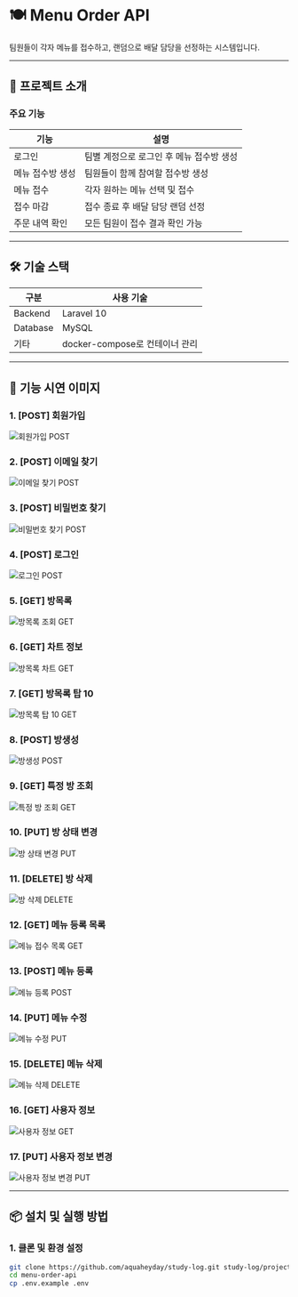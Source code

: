# 🍽️ Menu Order API

팀원들이 각자 메뉴를 접수하고, 랜덤으로 배달 담당을 선정하는 시스템입니다.  

---

## 📌 프로젝트 소개

### 주요 기능
| 기능 | 설명 |
|---|---|
| 로그인 | 팀별 계정으로 로그인 후 메뉴 접수방 생성 |
| 메뉴 접수방 생성 | 팀원들이 함께 참여할 접수방 생성 |
| 메뉴 접수 | 각자 원하는 메뉴 선택 및 접수 |
| 접수 마감 | 접수 종료 후 배달 담당 랜덤 선정 |
| 주문 내역 확인 | 모든 팀원이 접수 결과 확인 가능 |

---

## 🛠️ 기술 스택

| 구분 | 사용 기술 |
|---|---|
| Backend | Laravel 10 |
| Database | MySQL |
| 기타 | docker-compose로 컨테이너 관리 |

---

## 📲 기능 시연 이미지

### 1. [POST] 회원가입
![회원가입 POST](docs/assets/images/회원가입.png)

### 2. [POST] 이메일 찾기
![이메일 찾기 POST](docs/assets/images/이메일찾기.png)

### 3. [POST] 비밀번호 찾기
![비밀번호 찾기 POST](docs/assets/images/비밀번호찾기.png)

### 4. [POST] 로그인
![로그인 POST](docs/assets/images/로그인.png)

### 5. [GET] 방목록
![방목록 조회 GET](docs/assets/images/방목록조회.png)

### 6. [GET] 차트 정보
![방목록 차트 GET](docs/assets/images/방목록차트.png)

### 7. [GET] 방목록 탑 10
![방목록 탑 10 GET](docs/assets/images/방목록탑10.png)

### 8. [POST] 방생성
![방생성 POST](docs/assets/images/방생성.png)

### 9. [GET] 특정 방 조회
![특정 방 조회 GET](docs/assets/images/방조회.png)

### 10. [PUT] 방 상태 변경
![방 상태 변경 PUT](docs/assets/images/방상태변경.png)

### 11. [DELETE] 방 삭제
![방 삭제 DELETE](docs/assets/images/방삭제.png)

### 12. [GET] 메뉴 등록 목록
![메뉴 접수 목록 GET](docs/assets/images/메뉴접수목록.png)

### 13. [POST] 메뉴 등록
![메뉴 등록 POST](docs/assets/images/메뉴등록.png)

### 14. [PUT] 메뉴 수정
![메뉴 수정 PUT](docs/assets/images/메뉴수정.png)

### 15. [DELETE] 메뉴 삭제
![메뉴 삭제 DELETE](docs/assets/images/메뉴삭제.png)

### 16. [GET] 사용자 정보
![사용자 정보 GET](docs/assets/images/사용자정보조회.png)

### 17. [PUT] 사용자 정보 변경
![사용자 정보 변경 PUT](docs/assets/images/사용자정보변경.png)

---

## 📦 설치 및 실행 방법

### 1. 클론 및 환경 설정

```bash
git clone https://github.com/aquaheyday/study-log.git study-log/projects/application/menu-order-api
cd menu-order-api
cp .env.example .env
```
